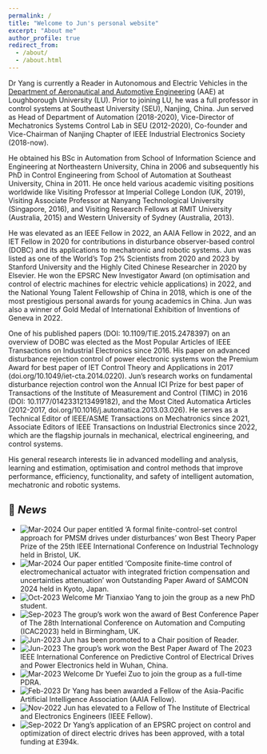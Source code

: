 ```yaml
---
permalink: /
title: "Welcome to Jun's personal website"
excerpt: "About me"
author_profile: true
redirect_from: 
  - /about/
  - /about.html
---
```


Dr Yang is currently a Reader in Autonomous and Electric Vehicles in the [Department of Aeronautical and Automotive Engineering](https://www.lboro.ac.uk/departments/aae/) (AAE) at Loughborough University (LU). Prior to joining LU, he was a full professor in control systems at Southeast University (SEU), Nanjing, China. Jun served as Head of Department of Automation (2018-2020), Vice-Director of Mechatronics Systems Control Lab in SEU (2012-2020), Co-founder and Vice-Chairman of Nanjing Chapter of IEEE Industrial Electronics Society (2018-now). <br>

He obtained his BSc in Automation from School of Information Science and Engineering at Northeastern University, China in 2006 and subsequently his PhD in Control Engineering from School of Automation at Southeast University, China in 2011. He once held various academic visiting positions worldwide like Visiting Professor at Imperial College London (UK, 2019), Visiting Associate Professor at Nanyang Technological University (Singapore, 2016), and Visiting Research Fellows at RMIT University (Australia, 2015) and Western University of Sydney (Australia, 2013).<br>

He was elevated as an IEEE Fellow in 2022, an AAIA Fellow in 2022, and an IET Fellow in 2020 for contributions in disturbance observer-based control (DOBC) and its applications to mechatronic and robotic systems. Jun was listed as one of the World’s Top 2% Scientists from 2020 and 2023 by Stanford University and the Highly Cited Chinese Researcher in 2020 by Elsevier. He won the EPSRC New Investigator Award (on optimisation and control of electric machines for electric vehicle applications) in 2022, and the National Young Talent Fellowship of China in 2018, which is one of the most prestigious personal awards for young academics in China. Jun was also a winner of Gold Medal of International Exhibition of Inventions of Geneva in 2022. <br>

One of his published papers (DOI: 10.1109/TIE.2015.2478397) on an overview of DOBC was elected as the Most Popular Articles of IEEE Transactions on Industrial Electronics since 2016. His paper on advanced disturbance rejection control of power electronic systems won the Premium Award for best paper of IET Control Theory and Applications in 2017 (doi.org/10.1049/iet-cta.2014.0220). Jun’s research works on fundamental disturbance rejection control won the Annual ICI Prize for best paper of Transactions of the Institute of Measurement and Control (TIMC) in 2016 (DOI: 10.1177/0142331213499182), and the Most Cited Automatica Articles (2012-2017, doi.org/10.1016/j.automatica.2013.03.026). He serves as a Technical Editor of IEEE/ASME Transactions on Mechatronics since 2021, Associate Editors of IEEE Transactions on Industrial Electronics since 2022, which are the flagship journals in mechanical, electrical engineering, and control systems.  <br>

His general research interests lie in advanced modelling and analysis, learning and estimation, optimisation and control methods that improve performance, efficiency, functionality, and safety of intelligent automation, mechatronic and robotic systems.<br>



## 📰 *News*

  - <img src="https://img.shields.io/badge/Mar-2024-lightblue" alt = "Mar-2024" align="top"> Our paper entitled ‘A formal finite-control-set control approach for PMSM drives under disturbances’ won Best Theory Paper Prize of the 25th IEEE International Conference on Industrial Technology held in Bristol, UK.
  - <img src="https://img.shields.io/badge/Mar-2024-lightblue" alt = "Mar-2024" align="top"> Our paper entitled ‘Composite finite-time control of electromechanical actuator with integrated friction compensation and uncertainties attenuation’ won Outstanding Paper Award of SAMCON 2024 held in Kyoto, Japan.
  - <img src="https://img.shields.io/badge/Oct-2023-lightblue" alt = "Oct-2023" align="top"> Welcome Mr Tianxiao Yang to join the group as a new PhD student.
  - <img src="https://img.shields.io/badge/Sep-2023-lightblue" alt = "Sep-2023" align="top"> The group’s work won the award of Best Conference Paper of The 28th International Conference on Automation and Computing (ICAC2023) held in Birmingham, UK.
  - <img src="https://img.shields.io/badge/Jun-2023-lightblue" alt = "Jun-2023" align="top"> Jun has been promoted to a Chair position of Reader.
  - <img src="https://img.shields.io/badge/Jun-2023-lightblue" alt = "Jun-2023" align="top"> The group’s work won the Best Paper Award of The 2023 IEEE International Conference on Predictive Control of Electrical Drives and Power Electronics held in Wuhan, China.
  - <img src="https://img.shields.io/badge/Mar-2023-lightblue" alt = "Mar-2023" align="top"> Welcome Dr Yuefei Zuo to join the group as a full-time PDRA.
  - <img src="https://img.shields.io/badge/Feb-2023-lightblue" alt = "Feb-2023" align="top"> Dr Yang has been awarded a Fellow of the Asia-Pacific Artificial Intelligence Association (AAIA Fellow).
  - <img src="https://img.shields.io/badge/Nov-2022-lightblue" alt = "Nov-2022" align="top"> Jun has elevated to a Fellow of The Institute of Electrical and Electronics Engineers (IEEE Fellow).
  - <img src="https://img.shields.io/badge/Sep-2022-lightblue" alt = "Sep-2022" align="top"> Dr Yang’s application of an EPSRC project on control and optimization of direct electric drives has been approved, with a total funding at £394k.


